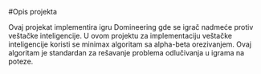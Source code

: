 #Opis projekta

Ovaj projekat implementira igru Domineering gde se igrač nadmeće protiv veštačke inteligencije. 
U ovom projektu za implementaciju veštačke inteligencije koristi se minimax algoritam sa alpha-beta orezivanjem. Ovaj algoritam je standardan za rešavanje problema odlučivanja u igrama na poteze.
